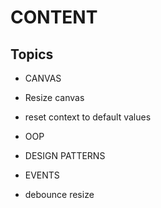 

# CONTENT 

## Topics 

- CANVAS
 - Resize canvas 
  - reset context to default values


- OOP

- DESIGN PATTERNS

- EVENTS
 - debounce resize